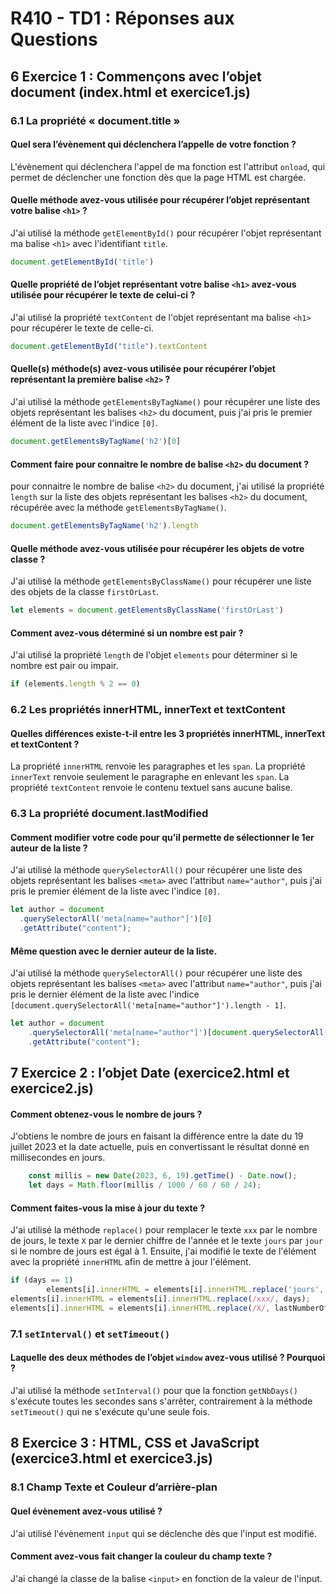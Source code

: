 # R410 - TD1 : Réponses aux Questions
## 6 Exercice 1 : Commençons avec l’objet document (index.html et exercice1.js)
### 6.1 La propriété « document.title »
#### Quel sera l’évènement qui déclenchera l’appelle de votre fonction ?

L'évènement qui déclenchera l'appel de ma fonction est l'attribut `onload`, qui permet de déclencher une fonction dès que la page HTML est chargée.

#### Quelle méthode avez-vous utilisée pour récupérer l’objet représentant votre balise `<h1>` ?

J'ai utilisé la méthode `getElementById()` pour récupérer l'objet représentant ma balise `<h1>` avec l'identifiant `title`.
```javascript
document.getElementById('title')
```

#### Quelle propriété de l’objet représentant votre balise `<h1>` avez-vous utilisée pour récupérer le texte de celui-ci ?

J'ai utilisé la propriété `textContent` de l'objet représentant ma balise `<h1>` pour récupérer le texte de celle-ci.
```javascript
document.getElementById("title").textContent
```

#### Quelle(s) méthode(s) avez-vous utilisée pour récupérer l’objet représentant la première balise `<h2>` ?

J'ai utilisé la méthode `getElementsByTagName()` pour récupérer une liste des objets représentant les balises `<h2>` du document, puis j'ai pris le premier élément de la liste avec l'indice `[0]`.
```javascript
document.getElementsByTagName('h2')[0]
```

#### Comment faire pour connaitre le nombre de balise `<h2>` du document ?

 pour connaitre le nombre de balise `<h2>` du document, j'ai utilisé la propriété `length` sur la liste des objets représentant les balises `<h2>` du document, récupérée avec la méthode `getElementsByTagName()`.
```javascript
document.getElementsByTagName('h2').length
```

#### Quelle méthode avez-vous utilisée pour récupérer les objets de votre classe ?

J'ai utilisé la méthode `getElementsByClassName()` pour récupérer une liste des objets de la classe `firstOrLast`.
```javascript
let elements = document.getElementsByClassName('firstOrLast')
```

#### Comment avez-vous déterminé si un nombre est pair ?

J'ai utilisé la propriété `length` de l'objet `elements` pour déterminer si le nombre est pair ou impair.
```javascript
if (elements.length % 2 == 0)
```

### 6.2 Les propriétés innerHTML, innerText et textContent
#### Quelles différences existe-t-il entre les 3 propriétés innerHTML, innerText et textContent ?

La propriété `innerHTML` renvoie les paragraphes et les `span`.
La propriété `innerText` renvoie seulement le paragraphe en enlevant les `span`.
La propriété `textContent` renvoie le contenu textuel sans aucune balise.

### 6.3 La propriété document.lastModified
#### Comment modifier votre code pour qu’il permette de sélectionner le 1er auteur de la liste ?

J'ai utilisé la méthode `querySelectorAll()` pour récupérer une liste des objets représentant les balises `<meta>` avec l'attribut `name="author"`, puis j'ai pris le premier élément de la liste avec l'indice `[0]`.
```javascript
let author = document
  .querySelectorAll('meta[name="author"]')[0]
  .getAttribute("content");
```

#### Même question avec le dernier auteur de la liste.

J'ai utilisé la méthode `querySelectorAll()` pour récupérer une liste des objets représentant les balises `<meta>` avec l'attribut `name="author"`, puis j'ai pris le dernier élément de la liste avec l'indice `[document.querySelectorAll('meta[name="author"]').length - 1]`.
```javascript
let author = document
    .querySelectorAll('meta[name="author"]')[document.querySelectorAll('meta[name="author"]').length - 1]
    .getAttribute("content");
```

## 7 Exercice 2 : l’objet Date (exercice2.html et exercice2.js)
#### Comment obtenez-vous le nombre de jours ?

J'obtiens le nombre de jours en faisant la différence entre la date du 19 juillet 2023 et la date actuelle, puis en convertissant le résultat donné en millisecondes en jours.
```javascript
	const millis = new Date(2023, 6, 19).getTime() - Date.now();
	let days = Math.floor(millis / 1000 / 60 / 60 / 24);
```

#### Comment faites-vous la mise à jour du texte ?

J'ai utilisé la méthode `replace()` pour remplacer le texte `xxx` par le nombre de jours, le texte `X` par le dernier chiffre de l'année et le texte `jours` par `jour` si le nombre de jours est égal à 1. Ensuite, j'ai modifié le texte de l'élément avec la propriété `innerHTML` afin de mettre à jour l'élément.
```javascript
if (days == 1)
		elements[i].innerHTML = elements[i].innerHTML.replace('jours', 'jour');
elements[i].innerHTML = elements[i].innerHTML.replace(/xxx/, days);
elements[i].innerHTML = elements[i].innerHTML.replace(/X/, lastNumberOfYear);
```

### 7.1 `setInterval()` et `setTimeout()`
#### Laquelle des deux méthodes de l’objet `window` avez-vous utilisé ? Pourquoi ?

J'ai utilisé la méthode `setInterval()` pour que la fonction `getNbDays()` s'exécute toutes les secondes sans s'arrêter, contrairement à la méthode `setTimeout()` qui ne s'exécute qu'une seule fois.

## 8 Exercice 3 : HTML, CSS et JavaScript (exercice3.html et exercice3.js)
### 8.1 Champ Texte et Couleur d’arrière-plan
#### Quel évènement avez-vous utilisé ?

J'ai utilisé l'évènement `input` qui se déclenche dès que l'input est modifié.

#### Comment avez-vous fait changer la couleur du champ texte ?

J'ai changé la classe de la balise `<input>` en fonction de la valeur de l'input.
